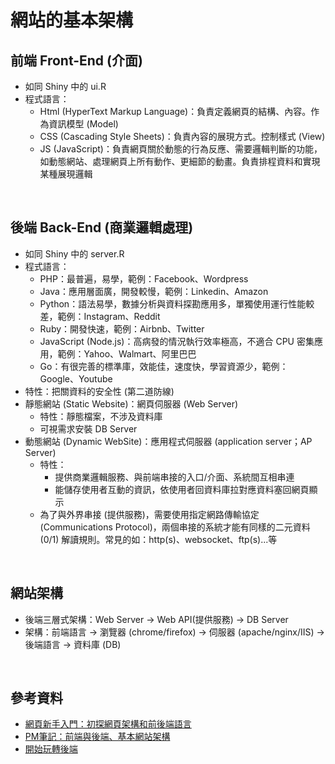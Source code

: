 # 網站的基本架構

## 前端 Front-End (介面)
* 如同 Shiny 中的 ui.R 
* 程式語言：
  * Html (HyperText Markup Language)：負責定義網頁的結構、內容。作為資訊模型 (Model)
  * CSS (Cascading Style Sheets)：負責內容的展現方式。控制樣式 (View)
  * JS (JavaScript)：負責網頁關於動態的行為反應、需要邏輯判斷的功能，如動態網站、處理網頁上所有動作、更細節的動畫。負責排程資料和實現某種展現邏輯
<br>

## 後端 Back-End (商業邏輯處理)
* 如同 Shiny 中的 server.R 
* 程式語言：
  * PHP：最普遍，易學，範例：Facebook、Wordpress
  * Java：應用層面廣，開發較慢，範例：Linkedin、Amazon
  * Python：語法易學，數據分析與資料探勘應用多，單獨使用運行性能較差，範例：Instagram、Reddit
  * Ruby：開發快速，範例：Airbnb、Twitter
  * JavaScript (Node.js)：高病發的情況執行效率極高，不適合 CPU 密集應用，範例：Yahoo、Walmart、阿里巴巴
  * Go：有很完善的標準庫，效能佳，速度快，學習資源少，範例：Google、Youtube
* 特性：把關資料的安全性 (第二道防線)
* 靜態網站 (Static Website)：網頁伺服器 (Web Server)
  * 特性：靜態檔案，不涉及資料庫
  * 可視需求安裝 DB Server
* 動態網站 (Dynamic WebSite)：應用程式伺服器 (application server；AP Server)
  * 特性：
    * 提供商業邏輯服務、與前端串接的入口/介面、系統間互相串連
    * 能儲存使用者互動的資訊，依使用者回資料庫拉對應資料塞回網頁顯示
  * 為了與外界串接 (提供服務)，需要使用指定網路傳輸協定 (Communications Protocol)，兩個串接的系統才能有同樣的二元資料 (0/1) 解讀規則。常見的如：http(s)、websocket、ftp(s)...等
<br>

## 網站架構
* 後端三層式架構：Web Server → Web API(提供服務) → DB Server
* 架構：前端語言 → 瀏覽器 (chrome/firefox) → 伺服器 (apache/nginx/IIS) → 後端語言 → 資料庫 (DB)
<br>  

## 參考資料
* [網頁新手入門：初探網頁架構和前後端語言](https://medium.com/appworks-school/%E7%B6%B2%E9%A0%81%E6%96%B0%E6%89%8B%E5%85%A5%E9%96%80-%E5%88%9D%E6%8E%A2%E7%B6%B2%E9%A0%81%E6%9E%B6%E6%A7%8B%E5%92%8C%E5%89%8D%E5%BE%8C%E7%AB%AF%E8%AA%9E%E8%A8%80-a88a5dc86ee3)
* [PM筆記：前端與後端、基本網站架構](https://medium.com/%E4%B8%80%E5%80%8B%E4%BA%BA%E7%9A%84%E6%96%87%E8%97%9D%E5%BE%A9%E8%88%88/pm%E7%AD%86%E8%A8%98-%E5%89%8D%E7%AB%AF%E8%88%87%E5%BE%8C%E7%AB%AF-%E5%9F%BA%E6%9C%AC%E7%B6%B2%E7%AB%99%E6%9E%B6%E6%A7%8B-a679cd7a7bfc)
* [開始玩轉後端](https://ithelp.ithome.com.tw/articles/10200476)
<br>
